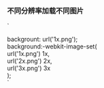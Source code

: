 ### 不同分辨率加载不同图片
`  

backgrount: url('1x.png');  
background:-webkit-image-set(  
  url('1x.png') 1x,  
  url('2x.png') 2x,  
  url('3x.png') 3x  
);  
`
